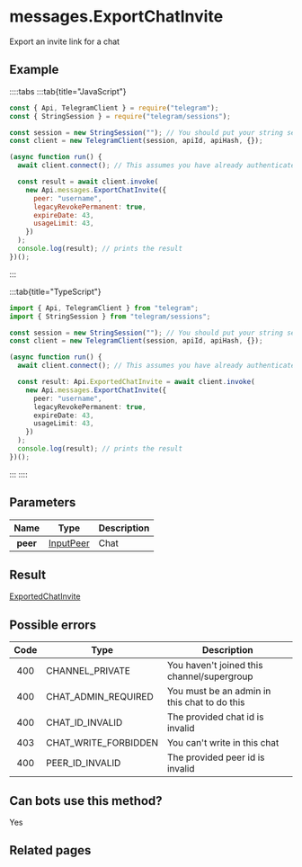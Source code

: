 # messages.ExportChatInvite

Export an invite link for a chat

## Example

::::tabs
:::tab{title="JavaScript"}

```js
const { Api, TelegramClient } = require("telegram");
const { StringSession } = require("telegram/sessions");

const session = new StringSession(""); // You should put your string session here
const client = new TelegramClient(session, apiId, apiHash, {});

(async function run() {
  await client.connect(); // This assumes you have already authenticated with .start()

  const result = await client.invoke(
    new Api.messages.ExportChatInvite({
      peer: "username",
      legacyRevokePermanent: true,
      expireDate: 43,
      usageLimit: 43,
    })
  );
  console.log(result); // prints the result
})();
```

:::

:::tab{title="TypeScript"}

```ts
import { Api, TelegramClient } from "telegram";
import { StringSession } from "telegram/sessions";

const session = new StringSession(""); // You should put your string session here
const client = new TelegramClient(session, apiId, apiHash, {});

(async function run() {
  await client.connect(); // This assumes you have already authenticated with .start()

  const result: Api.ExportedChatInvite = await client.invoke(
    new Api.messages.ExportChatInvite({
      peer: "username",
      legacyRevokePermanent: true,
      expireDate: 43,
      usageLimit: 43,
    })
  );
  console.log(result); // prints the result
})();
```

:::
::::

## Parameters

|   Name   | Type                                                  | Description |
| :------: | ----------------------------------------------------- | ----------- |
| **peer** | [InputPeer](https://core.telegram.org/type/InputPeer) | Chat        |

## Result

[ExportedChatInvite](https://core.telegram.org/type/ExportedChatInvite)

## Possible errors

| Code | Type                 | Description                                  |
| :--: | -------------------- | -------------------------------------------- |
| 400  | CHANNEL_PRIVATE      | You haven't joined this channel/supergroup   |
| 400  | CHAT_ADMIN_REQUIRED  | You must be an admin in this chat to do this |
| 400  | CHAT_ID_INVALID      | The provided chat id is invalid              |
| 403  | CHAT_WRITE_FORBIDDEN | You can't write in this chat                 |
| 400  | PEER_ID_INVALID      | The provided peer id is invalid              |

## Can bots use this method?

Yes

## Related pages
